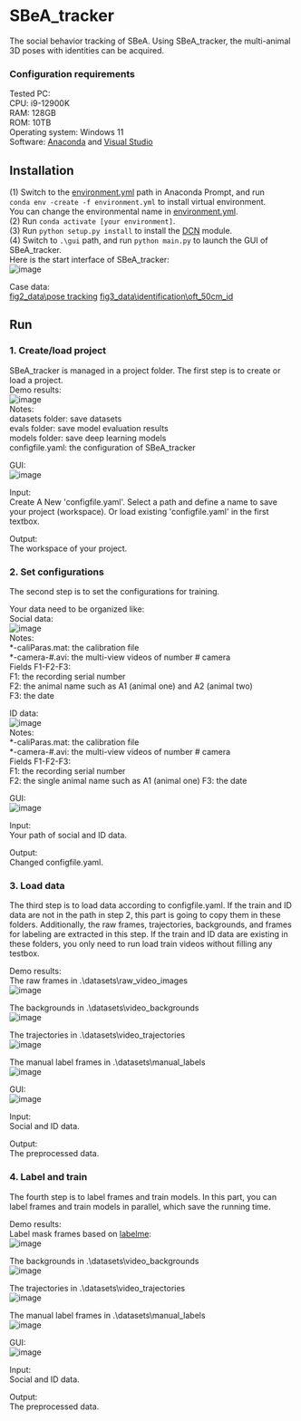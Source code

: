 # SBeA_tracker
The social behavior tracking of SBeA. Using SBeA_tracker, the multi-animal 3D poses with identities can be acquired.
### Configuration requirements
Tested PC:  
CPU: i9-12900K  
RAM: 128GB  
ROM: 10TB  
Operating system: Windows 11  
Software: [Anaconda](https://www.anaconda.com/) and [Visual Studio](https://visualstudio.microsoft.com/)
## Installation  
(1) Switch to the [environment.yml](https://github.com/YNCris/SBeA_release/blob/main/SBeA_tracker/SBeA-Windows-main/environment.yml) path in Anaconda Prompt, and run   
`conda env -create -f environment.yml` to install virtual environment.   
You can change the environmental name in [environment.yml](https://github.com/YNCris/SBeA_release/blob/main/SBeA_tracker/SBeA-Windows-main/environment.yml).  
(2) Run `conda activate [your environment]`.  
(3) Run `python setup.py install` to install the [DCN](https://github.com/CharlesShang/DCNv2/tree/pytorch_1.0) module.   
(4) Switch to `.\gui` path, and run `python main.py` to launch the GUI of SBeA_tracker.  
Here is the start interface of SBeA_tracker:  
![image](https://github.com/YNCris/SBeA_release/blob/main/demo/tracker_gui.png)  



Case data:  
[fig2_data\pose tracking](https://figshare.com/projects/Social_behavior_atlas/162718) 
[fig3_data\identification\oft_50cm_id](https://figshare.com/projects/Social_behavior_atlas/162718) 
## Run
### 1. Create/load project  
SBeA_tracker is managed in a project folder. The first step is to create or load a project.  
Demo results:  
![image](https://github.com/YNCris/SBeA_release/blob/main/demo/create_project.png)  
Notes:  
datasets folder: save datasets  
evals folder: save model evaluation results  
models folder: save deep learning models  
configfile.yaml: the configuration of SBeA_tracker 
  
GUI:  
 ![image](https://github.com/YNCris/SBeA_release/blob/main/demo/tracker_gui.png)   
  
Input:  
Create A New 'configfile.yaml'. Select a path and define a name to save your project (workspace). Or load existing 'configfile.yaml' in the first textbox.
  
Output:  
The workspace of your project.

### 2. Set configurations
The second step is to set the configurations for training.  
  
Your data need to be organized like:  
Social data:  
![image](https://github.com/YNCris/SBeA_release/blob/main/demo/data_format.png)  
Notes:  
*-caliParas.mat: the calibration file  
*-camera-#.avi: the multi-view videos of number # camera  
Fields F1-F2-F3:  
F1: the recording serial number  
F2: the animal name such as A1 (animal one) and A2 (animal two)  
F3: the date
  
ID data:  
![image](https://github.com/YNCris/SBeA_release/blob/main/demo/data_format_id.png)  
Notes:  
*-caliParas.mat: the calibration file  
*-camera-#.avi: the multi-view videos of number # camera  
Fields F1-F2-F3:  
F1: the recording serial number  
F2: the single animal name such as A1 (animal one)
F3: the date

GUI:   
![image](https://github.com/YNCris/SBeA_release/blob/main/demo/config_gui.png)   
  
Input:  
Your path of social and ID data.
  
Output:  
Changed configfile.yaml. 

### 3. Load data
The third step is to load data according to configfile.yaml. If the train and ID data are not in the path in step 2, this part is going to copy them in these folders. Additionally, the raw frames, trajectories, backgrounds, and frames for labeling are extracted in this step. If the train and ID data are existing in these folders, you only need to run load train videos without filling any testbox. 

Demo results:  
The raw frames in .\datasets\raw_video_images  
![image](https://github.com/YNCris/SBeA_release/blob/main/demo/raw_video_images.png)  
   
The backgrounds in .\datasets\video_backgrounds  
![image](https://github.com/YNCris/SBeA_release/blob/main/demo/background.png)  
  
The trajectories in .\datasets\video_trajectories  
![image](https://github.com/YNCris/SBeA_release/blob/main/demo/trajectories.png)  
  
The manual label frames in .\datasets\manual_labels  
![image](https://github.com/YNCris/SBeA_release/blob/main/demo/manual_label_data.png)  
  
GUI:   
![image](https://github.com/YNCris/SBeA_release/blob/main/demo/load_gui.png)   
  
Input:  
Social and ID data.
  
Output:  
The preprocessed data.

### 4. Label and train
The fourth step is to label frames and train models. In this part, you can label frames and train models in parallel, which save the running time.

Demo results:  
Label mask frames based on [labelme](https://github.com/wkentaro/labelme):  
![image](https://github.com/YNCris/SBeA_release/blob/main/demo/label_frames.png)  
   
The backgrounds in .\datasets\video_backgrounds  
![image](https://github.com/YNCris/SBeA_release/blob/main/demo/background.png)  
  
The trajectories in .\datasets\video_trajectories  
![image](https://github.com/YNCris/SBeA_release/blob/main/demo/trajectories.png)  
  
The manual label frames in .\datasets\manual_labels  
![image](https://github.com/YNCris/SBeA_release/blob/main/demo/manual_label_data.png)  
  
GUI:   
![image](https://github.com/YNCris/SBeA_release/blob/main/demo/labeltrain_gui.png)   
  
Input:  
Social and ID data.
  
Output:  
The preprocessed data.